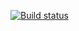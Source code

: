 [![Build status](https://ci.appveyor.com/api/projects/status/bsfitrtracx47tlx?svg=true)](https://ci.appveyor.com/project/MissarvaT/ajs-10-1-task)
